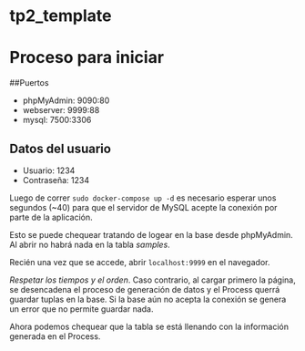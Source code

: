# tp2_template

# Proceso para iniciar

##Puertos
- phpMyAdmin: 9090:80
- webserver: 9999:88
- mysql: 7500:3306

## Datos del usuario
- Usuario: 1234
- Contraseña: 1234

Luego de correr `sudo docker-compose up -d` es necesario esperar unos segundos (~40) para que el servidor de MySQL
acepte la conexión por parte de la aplicación.

Esto se puede chequear tratando de logear en la base desde phpMyAdmin. Al abrir no habrá nada en la tabla *samples*.

Recién una vez que se accede, abrir `localhost:9999` en el navegador. 

*Respetar los tiempos y el orden*. Caso contrario, al cargar primero la página, se desencadena el proceso de generación de datos
y el Process querrá guardar tuplas en la base. Si la base aún no acepta la conexión se genera un error que no permite guardar nada.

Ahora podemos chequear que la tabla se está llenando con la información generada en el Process.
